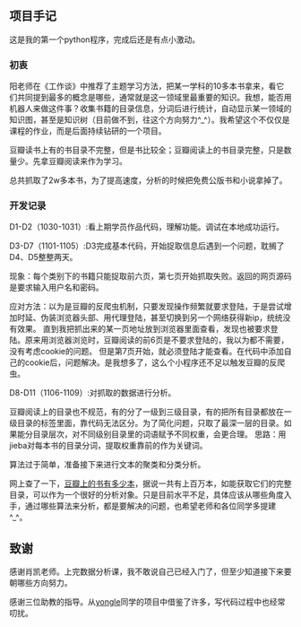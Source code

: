 
## 项目手记

这是我的第一个python程序，完成后还是有点小激动。
### 初衷
阳老师在《工作谈》中推荐了主题学习方法，把某一学科的10多本书拿来，看它们共同提到最多的概念是哪些，通常就是这一领域里最重要的知识。我想，能否用机器人来做这件事？收集书籍的目录信息，分词后进行统计，自动显示某一领域的知识图，甚至是知识树（目前做不到，往这个方向努力^_^）。我希望这个不仅仅是课程的作业，而是后面持续钻研的一个项目。

豆瓣读书上有的书目录不完整，但是书比较全；豆瓣阅读上的书目录完整，只是数量少。先拿豆瓣阅读来作为学习。

总共抓取了2w多本书，为了提高速度，分析的时候把免费公版书和小说拿掉了。

### 开发记录
 
 D1-D2（1030-1031）:看上期学员作品代码，理解功能。调试在本地成功运行。
 
 D3-D7（1101-1105）:D3完成基本代码，开始捉取信息后遇到一个问题，耽搁了D4、D5整整两天。
 
 现象：每个类别下的书籍只能捉取前六页，第七页开始抓取失败。返回的网页源码是要求输入用户名和密码。
 
 应对方法：以为是豆瓣的反爬虫机制，只要发现操作频繁就要求登陆，于是尝试增加时延、伪装浏览器头部、用代理登陆，甚至切换到另一个网络获得新ip，统统没有效果。
 直到我把抓出来的某一页地址放到浏览器里面查看，发现也被要求登陆。原来用浏览器浏览时，豆瓣阅读的前6页是不要求登陆的，我以为都不需要，没有考虑cookie的问题。
 但是第7页开始，就必须登陆才能查看。在代码中添加自己的cookie后，问题解决。是我想多了，这么个小程序还不足以触发豆瓣的反爬虫。

D8-D11（1106-1109）:对抓取的数据进行分析。

豆瓣阅读上的目录也不规范，有的分了一级到三级目录，有的把所有目录都放在一级目录的标签里面，靠代码无法区分。为了简化问题，只取了最深一层的目录。如果能分目录层次，对不同级别目录里的词语赋予不同权重，会更合理。
思路：用jieba对每本书的目录分词，提取权重靠前的作为关键词。

算法过于简单，准备接下来进行文本的聚类和分类分析。

网上查了一下，[豆瓣上的书有多少本](https://www.zhihu.com/question/19583157)，据说一共有上百万本，如能获取它们的完整目录，可以作为一个很好的分析对象。只是目前水平不足，具体应该从哪些角度入手，通过哪些算法来分析，都是要解决的问题，也希望老师和各位同学多提建^_^。

## 致谢

感谢肖凯老师。上完数据分析课，我不敢说自己已经入门了，但至少知道接下来要朝哪些方向努力。

感谢三位助教的指导。从[yongle](https://github.com/lyltj2010)同学的项目中借鉴了许多，写代码过程中也经常叨扰。
  
  
